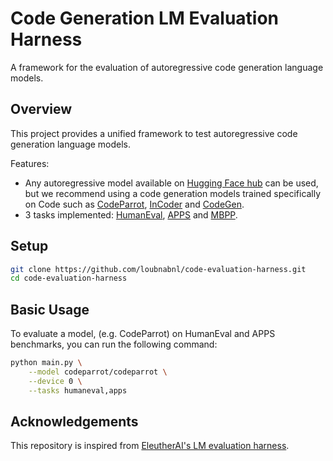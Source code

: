 # Code Generation LM Evaluation Harness

A framework for the evaluation of autoregressive code generation language models. 

## Overview

This project provides a unified framework to test autoregressive code generation language models.

Features:
- Any autoregressive model available on [Hugging Face hub](https://huggingface.co/) can be used, but we recommend using a code generation models trained specifically on Code such as [CodeParrot](https://huggingface.co/codeparrot/codeparrot), [InCoder](https://huggingface.co/facebook/incoder-6B) and [CodeGen](https://huggingface.co/Salesforce/codegen-16B-mono).
- 3 tasks implemented: [HumanEval](https://huggingface.co/datasets/openai_humaneval), [APPS](https://huggingface.co/datasets/codeparrot/apps) and [MBPP](https://huggingface.co/datasets/mbpp).


## Setup

```bash
git clone https://github.com/loubnabnl/code-evaluation-harness.git
cd code-evaluation-harness
```

## Basic Usage

To evaluate a model, (e.g. CodeParrot) on HumanEval and APPS benchmarks, you can run the following command:

```bash
python main.py \
	--model codeparrot/codeparrot \
	--device 0 \
	--tasks humaneval,apps
```

## Acknowledgements
This repository is inspired from [EleutherAI's LM evaluation harness](https://github.com/EleutherAI/lm-evaluation-harness).
